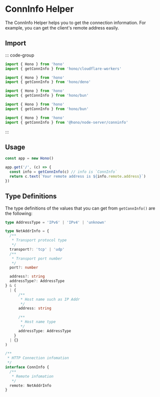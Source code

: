 # ConnInfo Helper

The ConnInfo Helper helps you to get the connection information. For example, you can get the client's remote address easily.

## Import

::: code-group

```ts [Cloudflare Workers]
import { Hono } from 'hono'
import { getConnInfo } from 'hono/cloudflare-workers'
```

```ts [Deno]
import { Hono } from 'hono'
import { getConnInfo } from 'hono/deno'
```

```ts [Bun]
import { Hono } from 'hono'
import { getConnInfo } from 'hono/bun'
```

```ts [Lambda@Edge]
import { Hono } from 'hono'
import { getConnInfo } from 'hono/bun'
```

```ts [Node.js]
import { Hono } from 'hono'
import { getConnInfo } from '@hono/node-server/conninfo'
```

:::

## Usage

```ts
const app = new Hono()

app.get('/', (c) => {
  const info = getConnInfo(c) // info is `ConnInfo`
  return c.text(`Your remote address is ${info.remote.address}`)
})
```

## Type Definitions

The type definitions of the values that you can get from `getConnInfo()` are the following:

```ts
type AddressType = 'IPv6' | 'IPv4' | 'unknown'

type NetAddrInfo = {
  /**
   * Transport protocol type
   */
  transport?: 'tcp' | 'udp'
  /**
   * Transport port number
   */
  port?: number

  address?: string
  addressType?: AddressType
} & (
  | {
      /**
       * Host name such as IP Addr
       */
      address: string

      /**
       * Host name type
       */
      addressType: AddressType
    }
  | {}
)

/**
 * HTTP Connection infomation
 */
interface ConnInfo {
  /**
   * Remote infomation
   */
  remote: NetAddrInfo
}
```
